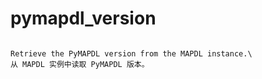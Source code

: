 # pymapdl_version

````{property} property Information.pymapdl_version

Retrieve the PyMAPDL version from the MAPDL instance.\
从 MAPDL 实例中读取 PyMAPDL 版本。




````
